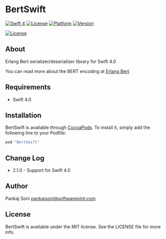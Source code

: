 # BertSwift

[![Swift 4](https://img.shields.io/badge/Swift-4-blue.svg)](https://developer.apple.com/swift/)
[![License](https://img.shields.io/badge/licence-MIT-green.svg?style=flat)](http://cocoapods.org/pods/BertSwift)
[![Platform](https://img.shields.io/cocoapods/p/BertSwift.svg?style=flat)](http://cocoapods.org/pods/BertSwift)
[![Version](https://img.shields.io/cocoapods/v/BertSwift.svg?style=flat)](http://cocoapods.org/pods/BertSwift)

[![License](https://img.shields.io/badge/licence-MIT-blue.svg)](http://cocoapods.org/pods/BigInt)

## About

Erlang Bert serializer/deserializer library for Swift 4.0

You can read more about the BERT encoding at [Erlang Bert](http://erlang.org/doc/apps/erts/erl_ext_dist.html)

## Requirements

* Swift 4.0

## Installation

BertSwift is available through [CocoaPods](http://cocoapods.org). To install it, simply add the following line to your Podfile:

```ruby
pod "BertSwift"
```

## Change Log

* 2.1.0 - Support for Swift 4.0

## Author

Pankaj Soni <pankajsoni@softwarejoint.com>

## License

BertSwift is available under the MIT license. See the LICENSE file for more info.
